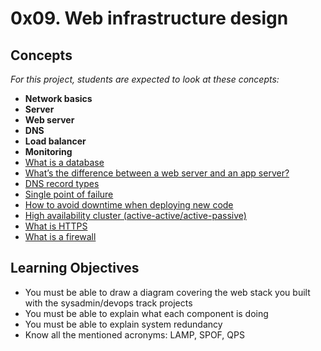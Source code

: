 <h1 class="gap">0x09. Web infrastructure design</h1>

<h2>Concepts</h2>

<p>
    <em>For this project, students are expected to look at these concepts:</em>
</p>

<ul>
<li><strong>Network basics</strong> </li>
<li><strong>Server</strong> </li>
<li><strong>Web server</strong> </li>
<li><strong>DNS</strong> </li>
<li><strong>Load balancer</strong> </li>
<li><strong>Monitoring</strong> </li>
<li><a href="https://searchdatamanagement.techtarget.com/definition/database" title="What is a database" target="_blank">What is a database</a> </li>
<li><a href="https://www.youtube.com/watch?v=S97eKyv2b9M" title="What's the difference between a web server and an app server?" target="_blank">What’s the difference between a web server and an app server?</a></li>
<li><a href="https://pressable.com/?s=DNS&post_type=knowledgebase" title="DNS record types" target="_blank">DNS record types</a> </li>
<li><a href="https://en.wikipedia.org/wiki/Single_point_of_failure" title="Single point of failure" target="_blank">Single point of failure</a> </li>
<li><a href="https://softwareengineering.stackexchange.com/questions/35063/how-do-you-update-your-production-codebase-database-schema-without-causing-downt#answers-header" title="How to avoid downtime when deploying new code" target="_blank">How to avoid downtime when deploying new code</a> </li>
<li><a href="https://docs.oracle.com/cd/E17904_01/core.1111/e10106/intro.htm#ASHIA712" title="High availability cluster (active-active/active-passive)" target="_blank">High availability cluster (active-active/active-passive)</a> </li>
<li><a href="https://www.instantssl.com/http-vs-https" title="What is HTTPS" target="_blank">What is HTTPS</a> </li>
<li><a href="https://www.webopedia.com/definitions/firewall/" title="What is a firewall" target="_blank">What is a firewall</a> </li>
</ul>

<h2>Learning Objectives</h2>

<ul>
<li>You must be able to draw a diagram covering the web stack you built with the sysadmin/devops track projects</li>
<li>You must be able to explain what each component is doing</li>
<li>You must be able to explain system redundancy</li>
<li>Know all the mentioned acronyms: LAMP, SPOF, QPS</li>
</ul>
